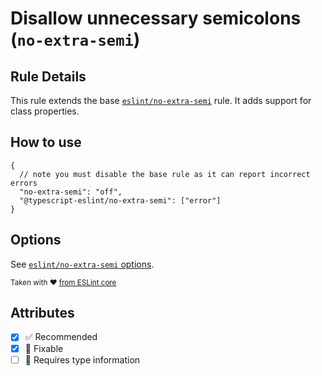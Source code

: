 # Disallow unnecessary semicolons (`no-extra-semi`)

## Rule Details

This rule extends the base
[`eslint/no-extra-semi`](https://eslint.org/docs/rules/no-extra-semi) rule. It
adds support for class properties.

## How to use

```jsonc
{
  // note you must disable the base rule as it can report incorrect errors
  "no-extra-semi": "off",
  "@typescript-eslint/no-extra-semi": ["error"]
}
```

## Options

See
[`eslint/no-extra-semi` options](https://eslint.org/docs/rules/no-extra-semi#options).

<sup>Taken with ❤️
[from ESLint core](https://github.com/eslint/eslint/blob/master/docs/rules/no-extra-semi.md)</sup>

## Attributes

- [x] ✅ Recommended
- [x] 🔧 Fixable
- [ ] 💭 Requires type information
